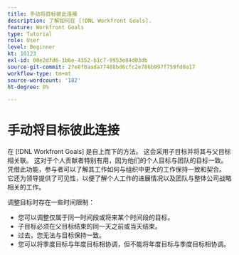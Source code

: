 ```yaml
---
title: 手动将目标彼此连接
description: 了解如何在 [!DNL Workfront Goals].
feature: Workfront Goals
type: Tutorial
role: User
level: Beginner
kt: 10123
exl-id: 00e2dfd6-1b6e-4352-b1c7-9953e84d03db
source-git-commit: 27e8f0aada77488bd6cfc2e786b997f759fd0a17
workflow-type: tm+mt
source-wordcount: '182'
ht-degree: 0%

---
```


# 手动将目标彼此连接

在 [!DNL Workfront Goals] 是自上而下的方法。 这会采用子目标并将其与父目标相关联。 这对于个人贡献者特别有用，因为他们的个人目标与团队的目标一致。 凭借此功能，参与者可以了解其工作如何与组织中更大的工作保持一致和契合。 它还为领导提供了可见性，以便了解个人工作的进展情况以及团队与整体公司战略相关的工作。

调整目标时存在一些时间限制：

* 您可以调整仅属于同一时间段或将来某个时间段的目标。
* 子目标必须在父目标结束的同一天之前或当天结束。
* 过去，您无法与目标保持一致。
* 您可以将季度目标与年度目标相协调，但不能将年度目标与季度目标相协调。
